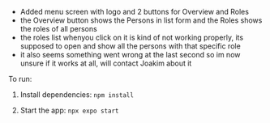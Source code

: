 - Added menu screen with logo and 2 buttons for Overview and Roles
- the Overview button shows the Persons in list form and the Roles shows the roles of all persons
- the roles list whenyou click on it is kind of not working properly, its supposed to open and show all the persons with that specific role
- it also seems something went wrong at the last second so im now unsure if it works at all, will contact Joakim about it


To run:
1) Install dependencies: ```npm install```

2) Start the app: ```npx expo start```
